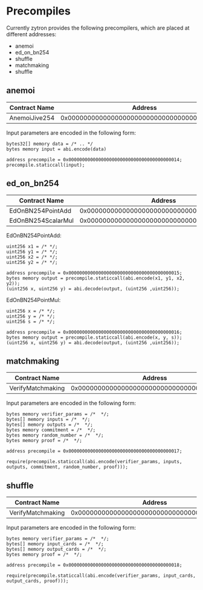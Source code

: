 # Precompiles

Currently zytron provides the following precompilers, which are placed at different addresses:

- anemoi
- ed_on_bn254
- shuffle
- matchmaking
- shuffle

## anemoi

| Contract Name | Address |
| - | - |
| AnemoiJive254 | 0x00000000000000000000000000000000000000014 | 

Input parameters are encoded in the following form:

```solidity
bytes32[] memory data = /* .. */ 
bytes memory input = abi.encode(data)

address precompile = 0x00000000000000000000000000000000000000014;
precompile.staticcall(input);
```

## ed_on_bn254

| Contract Name | Address |
| - | - |
| EdOnBN254PointAdd | 0x00000000000000000000000000000000000000015 | 
| EdOnBN254ScalarMul | 0x00000000000000000000000000000000000000016 | 


EdOnBN254PointAdd:

```solidity
uint256 x1 = /* */;
uint256 y1 = /* */;
uint256 x2 = /* */;
uint256 y2 = /* */;

address precompile = 0x00000000000000000000000000000000000000015;
bytes memory output = precompile.staticcall(abi.encode(x1, y1, x2, y2));
(uint256 x, uint256 y) = abi.decode(output, (uint256 ,uint256));
```

EdOnBN254PointMul:

```solidity
uint256 x = /* */;
uint256 y = /* */;
uint256 s = /* */;

address precompile = 0x00000000000000000000000000000000000000016;
bytes memory output = precompile.staticcall(abi.encode(x, y, s));
(uint256 x, uint256 y) = abi.decode(output, (uint256 ,uint256));
```

## matchmaking

| Contract Name | Address |
| - | - |
| VerifyMatchmaking | 0x00000000000000000000000000000000000000017 | 

Input parameters are encoded in the following form:

```solidity
bytes memory verifier_params = /*  */;
bytes[] memory inputs = /*  */;
bytes[] memory outputs = /*  */;
bytes memory commitment = /*  */;
bytes memory random_number = /*  */;
bytes memory proof = /*  */;

address precompile = 0x00000000000000000000000000000000000000017;

require(precompile.staticcall(abi.encode(verifier_params, inputs, outputs, commitment, random_number, proof)));
```

## shuffle

| Contract Name | Address |
| - | - |
| VerifyMatchmaking | 0x00000000000000000000000000000000000000018 | 

Input parameters are encoded in the following form:

```solidity
bytes memory verifier_params = /*  */;
bytes[] memory input_cards = /*  */;
bytes[] memory output_cards = /*  */;
bytes memory proof = /*  */;

address precompile = 0x00000000000000000000000000000000000000018;

require(precompile.staticcall(abi.encode(verifier_params, input_cards, output_cards, proof)));
```
